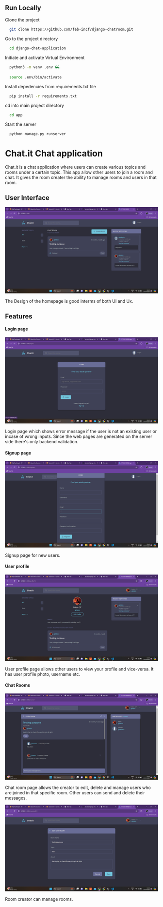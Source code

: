 
## Run Locally

Clone the project

```bash
  git clone https://github.com/feb-incf/django-chatroom.git
```

Go to the project directory

```bash
  cd django-chat-application
```

Initiate and activate Virtual Environment

```bash
  python3 -m venv .env &&

  source .env/bin/activate
```

Install depedencies from requirements.txt file

```bash
  pip install -r requirements.txt
```

cd into main project directory

```bash
  cd app
```

Start the server

```bash
  python manage.py runserver
```


# Chat.it Chat application

Chat.it is a chat application where users can create various topics and rooms under a certain topic. This app allow other users to join a room and chat. It gives the room creater the ability to manage rooms and users in that room.


## User Interface

![Home page](screenshots/home-page.png)

The Design of the homepage is good interms of both UI and Ux.


## Features

#### Login page
![Login page](screenshots/login.png)

Login page which shows error message if the user is not an existing user or incase of wrong inputs. Since the web pages are generated on the server side there's only backend validation.


#### Signup page
![Signup page](screenshots/signup.png)

Signup page for new users.


#### User profile

![profile page](screenshots/user-profile.png)

User profile page allows other users to view your profile and vice-versa. It has user profile photo, username etc.

#### Chat Rooms

![room page](screenshots/room.png)

Chat room page allows the creator to edit, delete and manage users who are joined in that specific room. Other users can send and delete their messages.


![Manage room page](screenshots/manage-room.png)

Room creator can manage rooms.
